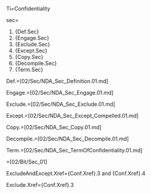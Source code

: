 Ti=Confidentiality

sec=<ol><li>{Def.Sec}<li>{Engage.Sec}<li>{Exclude.Sec}<li>{Except.Sec}<li>{Copy.Sec}<li>{Decompile.Sec}<li>{Term.Sec}</ol>

Def.=[02/Sec/NDA_Sec_Definition.01.md]

Engage.=[02/Sec/NDA_Sec_Engage.01.md]

Exclude.=[02/Sec/NDA_Sec_Exclude.01.md]

Except.=[02/Sec/NDA_Sec_Except_Compelled.01.md]

Copy.=[02/Sec/NDA_Sec_Copy.01.md]

Decompile.=[02/Sec/NDA_Sec_Decompile.01.md]

Term.=[02/Sec/NDA_Sec_TermOfConfidentiality.01.md]

=[02/Bit/Sec_01]

ExcludeAndExcept.Xref={Conf.Xref}.3 and {Conf.Xref}.4

Exclude.Xref={Conf.Xref}.3

